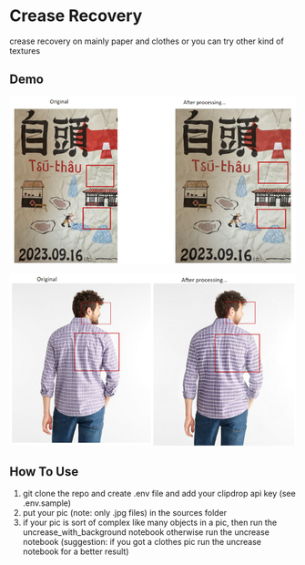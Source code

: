 ﻿# Crease Recovery

crease recovery on mainly paper and clothes or you can try other kind of textures

## Demo

![demo1](https://github.com/andrewhsugithub/crease-recovery/blob/main/assets/output1.png)

![demo2](https://github.com/andrewhsugithub/crease-recovery/blob/main/assets/output2.png)

## How To Use

1. git clone the repo and create .env file and add your clipdrop api key (see .env.sample)
2. put your pic (note: only .jpg files) in the sources folder
3. if your pic is sort of complex like many objects in a pic, then run the uncrease_with_background notebook otherwise run the uncrease notebook (suggestion: if you got a clothes pic run the uncrease notebook for a better result)

